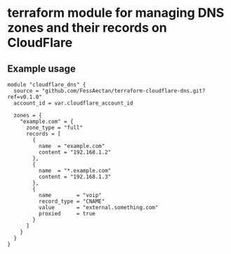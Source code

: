 # terraform module for managing DNS zones and their records on CloudFlare

## Example usage
```hcl
module "cloudflare_dns" {
  source = "github.com/FessAectan/terraform-cloudflare-dns.git?ref=v0.1.0"
  account_id = var.cloudflare_account_id

  zones = {
    "example.com" = {
      zone_type = "full"
      records = [
        {
          name  = "example.com"
          content = "192.168.1.2"
        },
        {
          name  = "*.example.com"
          content = "192.168.1.3"
        },
        {
          name        = "voip"
          record_type = "CNAME"
          value       = "external.something.com"
          proxied     = true
        }
      ]
    }
  }
}
```
